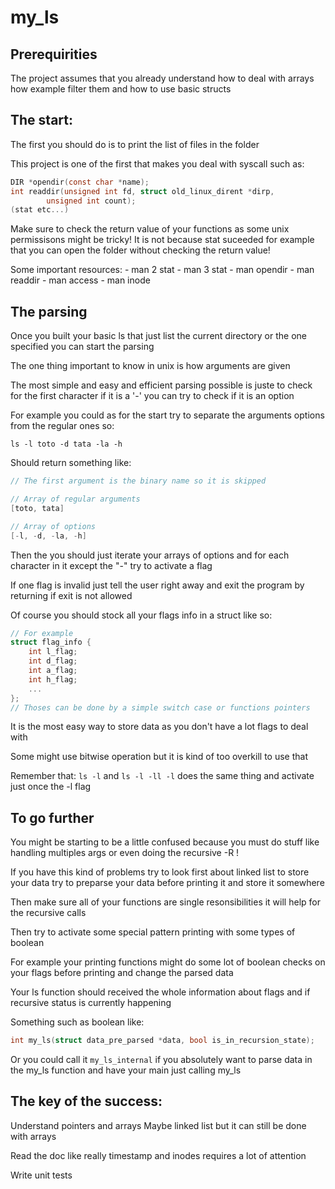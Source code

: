 # my_ls

## Prerequirities

The project assumes that you already understand how to deal with arrays how example filter them and how to use basic structs

## The start:

The first you should do is to print the list of files in the folder

This project is one of the first that makes you deal with syscall such as:
```c
DIR *opendir(const char *name);
int readdir(unsigned int fd, struct old_linux_dirent *dirp,
        unsigned int count);
(stat etc...)
```
Make sure to check the return value of your functions as some unix permissisons might be tricky!
It is not because stat suceeded for example that you can open the folder without checking the return value!

Some important resources:
    - man 2 stat
    - man 3 stat
    - man opendir
    - man readdir
    - man access
    - man inode

## The parsing

Once you built your basic ls that just list the current directory or the one specified you can start the parsing

The one thing important to know in unix is how arguments are given

The most simple and easy and efficient parsing possible is juste to check for the first character if it is a '-' you can try to check if it is an option

For example you could as for the start try to separate the arguments options from the regular ones so:

`ls -l toto -d tata -la -h`

Should return something like:
```c
// The first argument is the binary name so it is skipped

// Array of regular arguments
[toto, tata]

// Array of options
[-l, -d, -la, -h]
```
Then the you should just iterate your arrays of options and for each character in it except the "-" try to activate a flag

If one flag is invalid just tell the user right away and exit the program by returning if exit is not allowed

Of course you should stock all your flags info in a struct like so:

```c
// For example
struct flag_info {
    int l_flag;
    int d_flag;
    int a_flag;
    int h_flag;
    ...
};
// Thoses can be done by a simple switch case or functions pointers
```
It is the most easy way to store data as you don't have a lot flags to deal with

Some might use bitwise operation but it is kind of too overkill to use that

Remember that: `ls -l` and `ls -l -ll -l` does the same thing and activate just once the -l flag

## To go further

You might be starting to be a little confused because you must do stuff like handling multiples args or even doing the recursive -R !

If you have this kind of problems try to look first about linked list to store your data try to preparse your data before printing it and store it somewhere

Then make sure all of your functions are single resonsibilities it will help for the recursive calls

Then try to activate some special pattern printing with some types of boolean

For example your printing functions might do some lot of boolean checks on your flags before printing and change the parsed data

Your ls function should received the whole information about flags and if recursive status is currently happening

Something such as boolean like:

```c
int my_ls(struct data_pre_parsed *data, bool is_in_recursion_state);
```

Or you could call it `my_ls_internal` if you absolutely want to parse data in the my_ls function and have your main just calling my_ls

## The key of the success:

Understand pointers and arrays
Maybe linked list but it can still be done with arrays

Read the doc like really timestamp and inodes requires a lot of attention

Write unit tests
